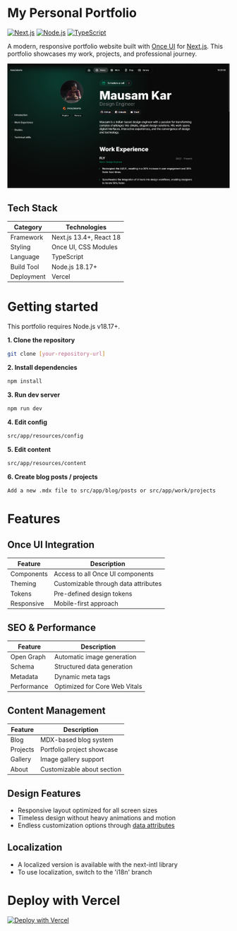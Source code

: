 # **My Personal Portfolio**

[![Next.js](https://img.shields.io/badge/Next.js-13.4+-black?style=for-the-badge&logo=next.js)](https://nextjs.org)
[![Node.js](https://img.shields.io/badge/Node.js-18.17+-green?style=for-the-badge&logo=node.js)](https://nodejs.org)
[![TypeScript](https://img.shields.io/badge/TypeScript-Strict-blue?style=for-the-badge&logo=typescript)](https://www.typescriptlang.org)

A modern, responsive portfolio website built with [Once UI](https://once-ui.com) for [Next.js](https://nextjs.org). This portfolio showcases my work, projects, and professional journey.

![Portfolio Preview](public/images/cover.png)

## **Tech Stack**

| Category | Technologies |
|----------|--------------|
| Framework | Next.js 13.4+, React 18 |
| Styling | Once UI, CSS Modules |
| Language | TypeScript |
| Build Tool | Node.js 18.17+ |
| Deployment | Vercel |

# **Getting started**

This portfolio requires Node.js v18.17+.

**1. Clone the repository**
```bash
git clone [your-repository-url]
```

**2. Install dependencies**
```bash
npm install
```

**3. Run dev server**
```bash
npm run dev
```

**4. Edit config**
```bash
src/app/resources/config
```

**5. Edit content**
```bash
src/app/resources/content
```

**6. Create blog posts / projects**
```bash
Add a new .mdx file to src/app/blog/posts or src/app/work/projects
```

# **Features**

## **Once UI Integration**
| Feature | Description |
|---------|-------------|
| Components | Access to all Once UI components |
| Theming | Customizable through data attributes |
| Tokens | Pre-defined design tokens |
| Responsive | Mobile-first approach |

## **SEO & Performance**
| Feature | Description |
|---------|-------------|
| Open Graph | Automatic image generation |
| Schema | Structured data generation |
| Metadata | Dynamic meta tags |
| Performance | Optimized for Core Web Vitals |

## **Content Management**
| Feature | Description |
|---------|-------------|
| Blog | MDX-based blog system |
| Projects | Portfolio project showcase |
| Gallery | Image gallery support |
| About | Customizable about section |

## **Design Features**
- Responsive layout optimized for all screen sizes
- Timeless design without heavy animations and motion
- Endless customization options through [data attributes](https://once-ui.com/docs/theming)

## **Localization**
- A localized version is available with the next-intl library
- To use localization, switch to the 'i18n' branch

# **Deploy with Vercel**
[![Deploy with Vercel](https://vercel.com/button)](https://vercel.com/new/clone?repository-url=https%3A%2F%2Fgithub.com%2Fonce-ui-system%2Fmagic-portfolio&project-name=portfolio&repository-name=portfolio&redirect-url=https%3A%2F%2Fgithub.com%2Fonce-ui-system%2Fmagic-portfolio&demo-title=Magic%20Portfolio&demo-description=Showcase%20your%20designers%20or%20developer%20portfolio&demo-url=https%3A%2F%2Fdemo.magic-portfolio.com&demo-image=%2F%2Fraw.githubusercontent.com%2Fonce-ui-system%2Fmagic-portfolio%2Fmain%2Fpublic%2Fimages%2Fcover.png)